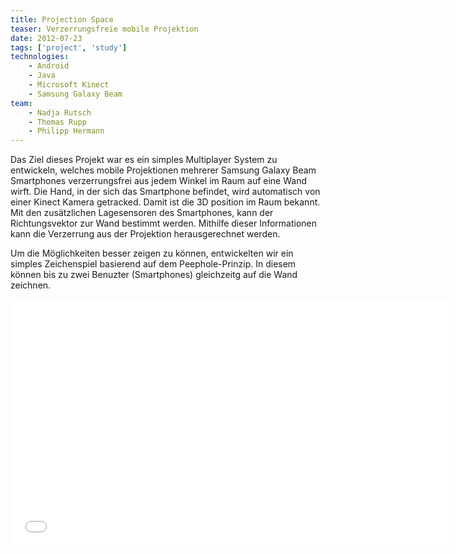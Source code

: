 ```yaml
---
title: Projection Space
teaser: Verzerrungsfreie mobile Projektion
date: 2012-07-23
tags: ['project', 'study']
technologies:
    - Android
    - Java
    - Microsoft Kinect
    - Samsung Galaxy Beam
team:
    - Nadja Rutsch
    - Thomas Rupp
    - Philipp Hermann
---
```


Das Ziel dieses Projekt war es ein simples Multiplayer System zu entwickeln, welches mobile Projektionen mehrerer Samsung Galaxy Beam Smartphones verzerrungsfrei aus jedem Winkel im Raum auf eine Wand wirft. Die Hand, in der sich das Smartphone befindet, wird automatisch von einer Kinect Kamera getracked. Damit ist die 3D position im Raum bekannt. Mit den zusätzlichen Lagesensoren des Smartphones, kann der Richtungsvektor zur Wand bestimmt werden. Mithilfe dieser Informationen kann die Verzerrung aus der Projektion herausgerechnet werden.

Um die Möglichkeiten besser zeigen zu können, entwickelten wir ein simples Zeichenspiel basierend auf dem Peephole-Prinzip. In diesem können bis zu zwei Benuzter (Smartphones) gleichzeitg auf die Wand zeichnen.

<iframe width="700" height="395" src="//www.youtube.com/embed/zqoZHQCqoMk" frameborder="0" allowfullscreen></iframe>